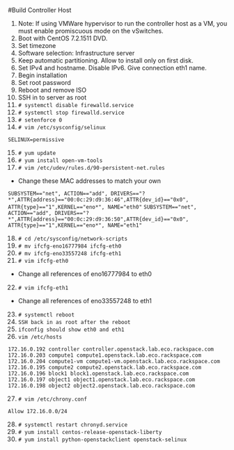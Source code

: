 #Build Controller Host

1. Note: If using VMWare hypervisor to run the controller host as a VM, you must enable promiscuous mode on the vSwitches.
2. Boot with CentOS 7.2.1511 DVD.
3. Set timezone
4. Software selection: Infrastructure server
5. Keep automatic partitioning. Allow to install only on first disk.
6. Set IPv4 and hostname. Disable IPv6. Give connection eth1 name.
7. Begin installation
8. Set root password
9. Reboot and remove ISO
10. SSH in to server as root
11. `# systemctl disable firewalld.service`
12. `# systemctl stop firewalld.service`
13. `# setenforce 0`
14. `# vim /etc/sysconfig/selinux`

   `SELINUX=permissive`

15. `# yum update`
16. `# yum install open-vm-tools`
17. `# vim /etc/udev/rules.d/90-persistent-net.rules`
  * Change these MAC addresses to match your own

   `SUBSYSTEM=="net", ACTION=="add", DRIVERS=="?*",ATTR{address}=="00:0c:29:d9:36:46",ATTR{dev_id}=="0x0", ATTR{type}=="1",KERNEL=="eno*", NAME="eth0"`
   `SUBSYSTEM=="net", ACTION=="add", DRIVERS=="?*",ATTR{address}=="00:0c:29:d9:36:50",ATTR{dev_id}=="0x0", ATTR{type}=="1",KERNEL=="eno*", NAME="eth1"`

18. `# cd /etc/sysconfig/network-scripts`
19. `# mv ifcfg-eno16777984 ifcfg-eth0`
20. `# mv ifcfg-eno33557248 ifcfg-eth1`
21. `# vim ifcfg-eth0`
 * Change all references of eno16777984 to eth0
22. `# vim ifcfg-eth1`
 * Change all references of eno33557248 to eth1
23. `# systemctl reboot`
24. `SSH back in as root after the reboot`
25. `ifconfig should show eth0 and eth1`
26. `vim /etc/hosts`

  `172.16.0.192 controller controller.openstack.lab.eco.rackspace.com
  172.16.0.203 compute1 compute1.openstack.lab.eco.rackspace.com
  172.16.0.204 compute1-vm compute1-vm.openstack.lab.eco.rackspace.com
  172.16.0.195 compute2 compute2.openstack.lab.eco.rackspace.com
  172.16.0.196 block1 block1.openstack.lab.eco.rackspace.com
  172.16.0.197 object1 object1.openstack.lab.eco.rackspace.com
  172.16.0.198 object2 object2.openstack.lab.eco.rackspace.com`

27. `# vim /etc/chrony.conf`

   `Allow 172.16.0.0/24`
   
28. `# systemctl restart chronyd.service`
29. `# yum install centos-release-openstack-liberty`
30. `# yum install python-openstackclient openstack-selinux`

